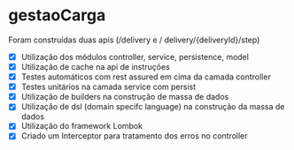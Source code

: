 # gestaoCarga

 Foram construídas duas apis (/delivery e / delivery/{deliveryId}/step)
 
 - [x] Utilização dos módulos controller, service, persistence, model
 - [x] Utilização de cache na api de instruções
 - [x] Testes automáticos com rest assured em cima da camada controller
 - [x] Testes unitários na camada service com persist
 - [x] Utilização de builders na construção de massa de dados
 - [x] Utilização de dsl (domain specifc language) na construção da massa de dados
 - [x] Utilização do framework Lombok
 - [x] Criado um Interceptor para tratamento dos erros no controller
